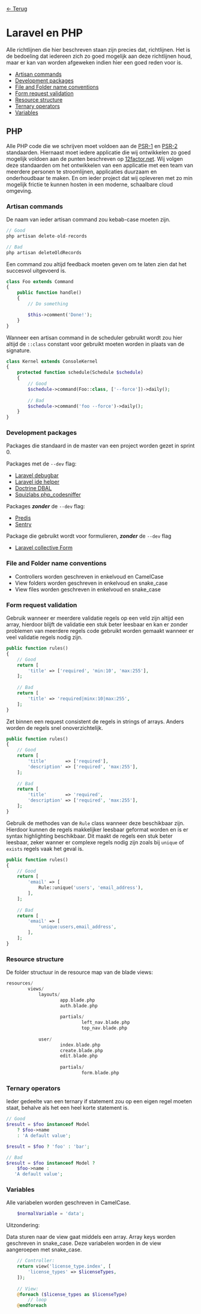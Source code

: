 [← Terug](/)

# Laravel en PHP

Alle richtlijnen die hier beschreven staan zijn precies dat, richtlijnen. Het is de bedoeling dat iedereen zich zo goed mogelijk aan deze richtlijnen houd, maar er kan van worden afgeweken indien hier een goed reden voor is.

- [Artisan commands](#artisan-commands)
- [Development packages](#development-packages)
- [File and Folder name conventions](#file-and-folder-name-conventions)
- [Form request validation](#form-request-validation)
- [Resource structure](#resource-structure)
- [Ternary operators](#ternary-operators)
- [Variables](#variables)

## PHP

Alle PHP code die we schrijven moet voldoen aan de [PSR-1](http://www.php-fig.org/psr/psr-1/) en [PSR-2](http://www.php-fig.org/psr/psr-2/) standaarden. Hiernaast moet iedere applicatie die wij ontwikkelen zo goed mogelijk voldoen aan de punten beschreven op [12factor.net](https://12factor.net/). Wij volgen deze standaarden om het ontwikkelen van een applicatie met een team van meerdere personen te stroomlijnen, applicaties duurzaam en onderhoudbaar te maken. En om ieder project dat wij opleveren met zo min mogelijk frictie te kunnen hosten in een moderne, schaalbare cloud omgeving. 

### Artisan commands

De naam van ieder artisan command zou kebab-case moeten zijn. 

```php
// Good
php artisan delete-old-records

// Bad
php artisan deleteOldRecords
```

Een command zou altijd feedback moeten geven om te laten zien dat het succesvol uitgevoerd is.

```php
class Foo extends Command
{
    public function handle()
    {
        // Do something

        $this->comment('Done!');
    }
}
```

Wanneer een artisan command in de scheduler gebruikt wordt zou hier altijd de `::class` constant voor gebruikt moeten worden in plaats van de signature.

```php
class Kernel extends ConsoleKernel
{
    protected function schedule(Schedule $schedule)
    {
        // Good
        $schedule->command(Foo::class, ['--force'])->daily();
        
        // Bad
        $schedule->command('foo --force')->daily();
    }
}
```

### Development packages

Packages die standaard in de master van een project worden gezet in sprint 0.

Packages met de ``` --dev ``` flag:

- [Laravel debugbar](https://github.com/barryvdh/laravel-debugbar "Laravel debugbar")
- [Laravel ide helper](https://github.com/barryvdh/laravel-ide-helper "Laravel ide helper")
- [Doctrine DBAL](https://github.com/doctrine/dbal "Doctrine DBAL")
- [Squizlabs php_codesniffer ](https://github.com/squizlabs/PHP_CodeSniffer "PHP Codesniffer")

Packages ***zonder*** de  ``` --dev ``` flag:

- [Predis](https://github.com/nrk/predis "Predis")
- [Sentry](https://github.com/getsentry/sentry-laravel "Sentry")

Package die gebruikt wordt voor formulieren, ***zonder*** de ```--dev``` flag

- [Laravel collective Form](https://laravelcollective.com/docs/master/html "Laravel collective Form")

### File and Folder name conventions

- Controllers worden geschreven in enkelvoud en CamelCase
- View folders worden geschreven in enkelvoud en snake_case
- View files worden geschreven in enkelvoud en snake_case

### Form request validation

Gebruik wanneer er meerdere validatie regels op een veld zijn altijd een array, hierdoor blijft de validatie een stuk beter leesbaar en kan er zonder problemen van meerdere regels code gebruikt worden gemaakt wanneer er veel validatie regels nodig zijn.

```php
public function rules()
{
    // Good
    return [
        'title' => ['required', 'min:10', 'max:255'],
    ];
    
    // Bad
    return [
        'title' => 'required|minx:10|max:255',
    ];
}
```

Zet binnen een request consistent de regels in strings of arrays. Anders worden de regels snel onoverzichtelijk.

```php
public function rules()
{
    // Good
    return [
        'title'       => ['required'],
        'description' => ['required', 'max:255'],
    ];
    
    // Bad
    return [
        'title'       => 'required',
        'description' => ['required', 'max:255'],
    ];
}
```

Gebruik de methodes van de `Rule` class wanneer deze beschikbaar zijn. Hierdoor kunnen de regels makkelijker leesbaar geformat worden en is er syntax highlighting beschikbaar. Dit maakt de regels een stuk beter leesbaar, zeker wanner er complexe regels nodig zijn zoals bij `unique` of `exists` regels vaak het geval is.

```php
public function rules()
{
    // Good
    return [
        'email' => [
            Rule::unique('users', 'email_address'),
        ],
    ];
    
    // Bad
    return [
        'email' => [
            'unique:users,email_address',
        ],
    ];
}
```

### Resource structure

De folder structuur in de resource map van de blade views:

```php
resources/
        views/
            layouts/
                    app.blade.php  
                    auth.blade.php
        
                    partials/
                            left_nav.blade.php
                            top_nav.blade.php
        
            user/
                    index.blade.php
                    create.blade.php
                    edit.blade.php
                    
                    partials/
                            form.blade.php
```

### Ternary operators

Ieder gedeelte van een ternary if statement zou op een eigen regel moeten staat, behalve als het een heel korte statement is.

```php
// Good
$result = $foo instanceof Model
    ? $foo->name
    : 'A default value';

$result = $foo ? 'foo' : 'bar';

// Bad
$result = $foo instanceof Model ?
    $foo->name : 
   'A default value';
```

### Variables

Alle variabelen worden geschreven in CamelCase.

```php
    $normalVariable = 'data';
```

Uitzondering:

Data sturen naar de view gaat middels een array.
Array keys worden geschreven in snake_case.
Deze variabelen worden in de view aangeroepen met snake_case.

```php
    // Controller:
    return view('license_type.index', [
        'license_types' => $licenseTypes,
    ]);
    
    // View:
    @foreach ($license_types as $licenseType)
        // loop
    @endforeach
```